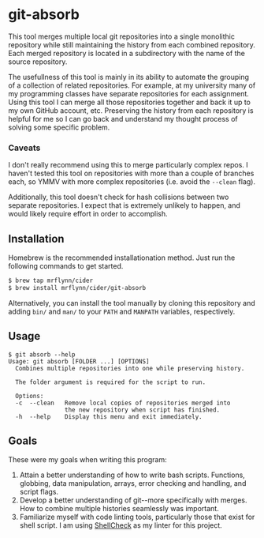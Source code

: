 # git-absorb
This tool merges multiple local git repositories into a single monolithic 
repository while still maintaining the history from each combined repository.
Each merged repository is located in a subdirectory with the name of the source
repository.

The usefullness of this tool is mainly in its ability to automate the grouping
of a collection of related repositories. For example, at my university many of
my programming classes have separate repositories for each assignment. Using this
tool I can merge all those repositories together and back it up to my own 
GitHub account, etc. Preserving the history from each repository is helpful for
me so I can go back and understand my thought process of solving some specific
problem.

### Caveats
I don't really recommend using this to merge particularly complex repos.
I haven't tested this tool on repositories with more than a couple of branches 
each, so YMMV with more complex repositories (i.e. avoid the `--clean` flag).

Additionally, this tool doesn't check for hash collisions between two 
separate repositories. I expect that is extremely unlikely to happen, and would 
likely require effort in order to accomplish.

## Installation
Homebrew is the recommended installationation method. Just run the following
commands to get started.

```bash
$ brew tap mrflynn/cider
$ brew install mrflynn/cider/git-absorb
```

Alternatively, you can install the tool manually by cloning this repository 
and adding `bin/` and `man/` to your `PATH` and 
`MANPATH` variables, respectively.

## Usage
```
$ git absorb --help
Usage: git absorb [FOLDER ...] [OPTIONS]
  Combines multiple repositories into one while preserving history.

  The folder argument is required for the script to run.

  Options:
  -c  --clean   Remove local copies of repositories merged into
                the new repository when script has finished.
  -h  --help    Display this menu and exit immediately.
```

## Goals
These were my goals when writing this program:
1. Attain a better understanding of how to write bash scripts. Functions, globbing,
data manipulation, arrays, error checking and handling, and script flags.
2. Develop a better understanding of git--more specifically with merges. How
to combine multiple histories seamlessly was important.
3. Familiarize myself with code linting tools, particularly those that exist for
shell script. I am using [ShellCheck](https://github.com/koalaman/shellcheck)
as my linter for this project.
